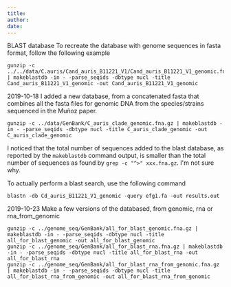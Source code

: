 ```yaml
---
title:
author:
date:
---
```


BLAST database
To recreate the database with genome sequences in fasta format, follow the following example
```
gunzip -c ../../data/C.auris/Cand_auris_B11221_V1/Cand_auris_B11221_V1_genomic.fna.gz | makeblastdb -in - -parse_seqids -dbtype nucl -title Cand_auris_B11221_V1_genomic -out Cand_auris_B11221_V1_genomic
```

2019-10-18
I added a new database, from a concatenated fasta that combines all the fasta files for genomic DNA from the species/strains sequenced in the Muñoz paper.

```
gunzip -c ../data/GenBank/C_auris_clade_genomic.fna.gz | makeblastdb -in - -parse_seqids -dbtype nucl -title C_auris_clade_genomic -out C_auris_clade_genomic
```

I noticed that the total number of sequences added to the blast database, as reported by the `makeblastdb` command output, is smaller than the total number of sequences as found by `grep -c "^>" xxx.fna.gz`. I'm not sure why.

To actually perform a blast search, use the following command
```
blastn -db Cd_auris_B11221_V1_genomic -query efg1.fa -out results.out
```

2019-10-23
Make a few versions of the databased, from genomic, rna or rna_from_genomic
```
gunzip -c ../genome_seq/GenBank/all_for_blast_genomic.fna.gz | makeblastdb -in - -parse_seqids -dbtype nucl -title all_for_blast_genomic -out all_for_blast_genomic
gunzip -c ../genome_seq/GenBank/all_for_blast_rna.fna.gz | makeblastdb -in - -parse_seqids -dbtype nucl -title all_for_blast_rna -out all_for_blast_rna
gunzip -c ../genome_seq/GenBank/all_for_blast_rna_from_genomic.fna.gz | makeblastdb -in - -parse_seqids -dbtype nucl -title all_for_blast_rna_from_genomic -out all_for_blast_rna_from_genomic
```
